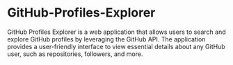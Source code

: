 # GitHub-Profiles-Explorer
GitHub Profiles Explorer is a web application that allows users to search and explore GitHub profiles by leveraging the GitHub API. The application provides a user-friendly interface to view essential details about any GitHub user, such as repositories, followers, and more.
